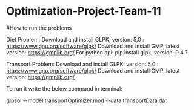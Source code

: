 # Optimization-Project-Team-11

#How to run the problems

Diet Problem:
Download and install GLPK, version: 5.0 : https://www.gnu.org/software/glpk/
Download and install GMP, latest version: https://gmplib.org/
For python api: pip install glpk, version: 0.4.7

Transport Problem:
Download and install GLPK, version: 5.0 : https://www.gnu.org/software/glpk/
Download and install GMP, latest version: https://gmplib.org/

To run it write the below command in terminal:

glpsol --model transportOptimizer.mod --data transportData.dat
